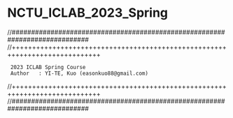 # NCTU_ICLAB_2023_Spring
//############################################################################
//++++++++++++++++++++++++++++++++++++++++++++++++++++++++++++++++++++++++++++

     2023 ICLAB Spring Course
     Author   : YI-TE, Kuo (easonkuo88@gmail.com)
     
//++++++++++++++++++++++++++++++++++++++++++++++++++++++++++++++++++++++++++++
//############################################################################
